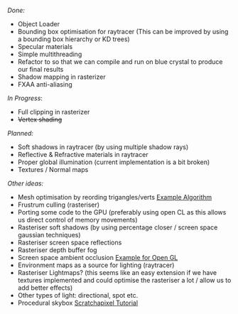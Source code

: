 _Done:_
* Object Loader
* Bounding box optimisation for raytracer (This can be improved by using a bounding box hierarchy or KD trees)
* Specular materials
* Simple multithreading
* Refactor to so that we can compile and run on blue crystal to produce our final results
* Shadow mapping in rasterizer
* FXAA anti-aliasing

_In Progress_:
* Full clipping in rasterizer
* ~~Vertex shading~~

_Planned:_
* Soft shadows in raytracer (by using multiple shadow rays)
* Reflective & Refractive materials in raytracer
* Proper global illumination (current implementation is a bit broken)
* Textures / Normal maps

_Other ideas:_
* Mesh optimisation by reording trigangles/verts [Example Algorithm](https://tomforsyth1000.github.io/papers/fast_vert_cache_opt.html)
* Frustrum culling (rasteriser)
* Porting some code to the GPU (preferably using open CL as this allows us direct control of memory movements)
* Rasteriser soft shadows (by using percentage closer / screen space gaussian techniques)
* Rasteriser screen space reflections
* Rasteriser depth buffer fog
* Screen space ambient occlusion [Example for Open GL](http://ogldev.atspace.co.uk/www/tutorial45/tutorial45.html)
* Environment maps as a source for lighting (raytracer)
* Rasteriser Lightmaps? (this seems like an easy extension if we have textures implemented and could optimise the rasteriser a lot / allow us to add better effects)
* Other types of light: directional, spot etc.
* Procedural skybox [Scratchapixel Tutorial](https://www.scratchapixel.com/lessons/procedural-generation-virtual-worlds/simulating-sky)

